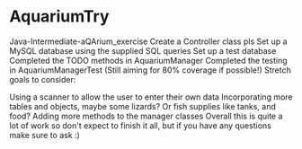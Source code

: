 # AquariumTry
Java-Intermediate-aQArium_exercise
Create a Controller class pls
Set up a MySQL database using the supplied SQL queries
Set up a test database
Completed the TODO methods in AquariumManager
Completed the testing in AquariumManagerTest (Still aiming for 80% coverage if possible!)
Stretch goals to consider:

Using a scanner to allow the user to enter their own data
Incorporating more tables and objects, maybe some lizards? Or fish supplies like tanks, and food?
Adding more methods to the manager classes
Overall this is quite a lot of work so don't expect to finish it all, but if you have any questions make sure to ask :)
